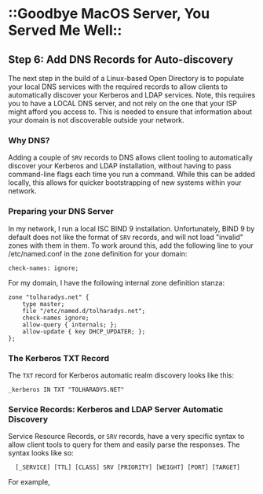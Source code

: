 # ::Goodbye MacOS Server, You Served Me Well::

## Step 6: Add DNS Records for Auto-discovery

The next step in the build of a Linux-based Open Directory is to populate your local DNS services with the required records to allow clients to automatically discover your Kerberos and LDAP services. Note, this requires you to have a LOCAL DNS server, and not rely on the one that your ISP might afford you access to. This is needed to ensure that information about your domain is not discoverable outside your network.

### Why DNS?

Adding a couple of `SRV` records to DNS allows client tooling to automatically discover your Kerberos and LDAP installation, without having to pass command-line flags each time you run a command. While this can be added locally, this allows for quicker bootstrapping of new systems within your network.

### Preparing your DNS Server

In my network, I run a local ISC BIND 9 installation. Unfortunately, BIND 9 by default does not like the format of `SRV` records, and will not load "invalid" zones with them in them. To work around this, add the following line to your /etc/named.conf in the zone definition for your domain:

```
check-names: ignore;
```

For my domain, I have the following internal zone definition stanza:

```
zone "tolharadys.net" {
    type master;
    file "/etc/named.d/tolharadys.net";
    check-names ignore;
    allow-query { internals; };
    allow-update { key DHCP_UPDATER; };
};
```

### The Kerberos TXT Record

The `TXT` record for Kerberos automatic realm discovery looks like this:

```zone
_kerberos IN TXT "TOLHARADYS.NET"
```

### Service Records: Kerberos and LDAP Server Automatic Discovery

Service Resource Records, or `SRV` records, have a very specific syntax to allow client tools to query for them and easily parse the responses. The syntax looks like so:

```
  [_SERVICE] [TTL] [CLASS] SRV [PRIORITY] [WEIGHT] [PORT] [TARGET]

```

For example,
